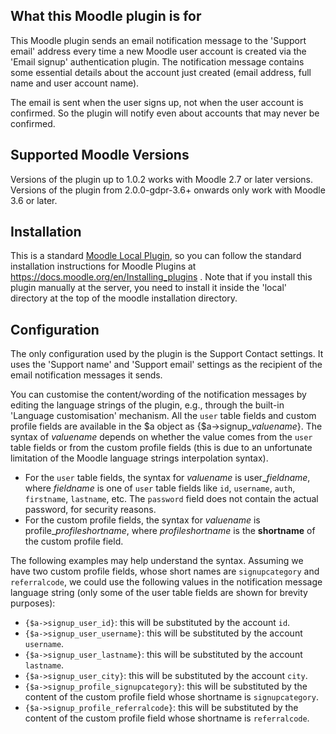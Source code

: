 ## What this Moodle plugin is for ##

This Moodle plugin sends an email notification message to the 'Support
email' address every time a new Moodle user account is created via the
'Email signup' authentication plugin. The notification message
contains some essential details about the account just created (email
address, full name and user account name).

The email is sent when the user signs up, not when the user account is
confirmed. So the plugin will notify even about accounts that may
never be confirmed.

## Supported Moodle Versions ##

Versions of the plugin up to 1.0.2 works with Moodle 2.7 or later
versions. Versions of the plugin from 2.0.0-gdpr-3.6+ onwards only
work with Moodle 3.6 or later.

## Installation ##

This is a standard [Moodle Local Plugin](https://docs.moodle.org/dev/Local_plugins),
so you can follow the standard installation instructions for Moodle
Plugins at https://docs.moodle.org/en/Installing_plugins . Note that
if you install this plugin manually at the server, you need to install
it inside the 'local' directory at the top of the moodle installation
directory.

## Configuration ##

The only configuration used by the plugin is the Support Contact
settings. It uses the 'Support name' and 'Support email' settings as
the recipient of the email notification messages it sends.

You can customise the content/wording of the notification messages by
editing the language strings of the plugin, e.g., through the built-in
'Language customisation' mechanism. All the ``user`` table fields and
custom profile fields are available in the $a object as
{$a->signup_*valuename*}. The syntax of *valuename* depends on whether
the value comes from the ``user`` table fields or from the custom profile
fields (this is due to an unfortunate limitation of the Moodle
language strings interpolation syntax).

* For the ``user`` table fields, the syntax for *valuename* is
  user\_*fieldname*, where *fieldname* is one of ``user`` table fields like
  ``id``, ``username``, ``auth``, ``firstname``, ``lastname``,
  etc. The ``password`` field does not contain the actual password,
  for security reasons.
* For the custom profile fields, the syntax for *valuename* is
  profile_*profileshortname*, where *profileshortname* is the
  **shortname** of the custom profile field.

The following examples may help understand the syntax. Assuming we
have two custom profile fields, whose short names are
``signupcategory`` and ``referralcode``, we could use the
following values in the notification message language string (only
some of the user table fields are shown for brevity purposes):

* ``{$a->signup_user_id}``: this will be substituted by the account ``id``.
* ``{$a->signup_user_username}``: this will be substituted by the account ``username``.
* ``{$a->signup_user_lastname}``: this will be substituted by the account ``lastname``.
* ``{$a->signup_user_city}``: this will be substituted by the account ``city``.
* ``{$a->signup_profile_signupcategory}``: this will be substituted by
  the content of the custom profile field whose shortname is ``signupcategory``.
* ``{$a->signup_profile_referralcode}``: this will be substituted by
  the content of the custom profile field whose shortname is ``referralcode``.



